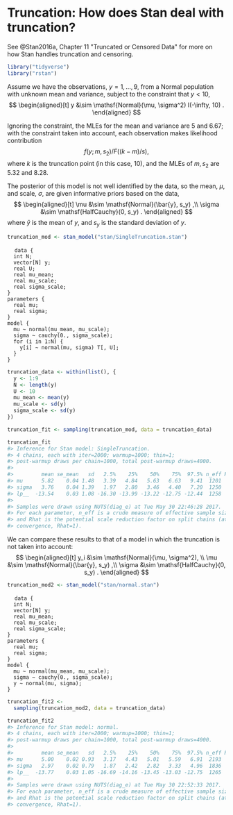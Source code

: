 
# Truncation: How does Stan deal with truncation?

See @Stan2016a, Chapter 11 "Truncated or Censored Data" for more on how Stan handles truncation and censoring.

```r
library("tidyverse")
library("rstan")
```


Assume we have the observations, $y = 1,...,9$, from a Normal population with unknown mean and variance, subject to the constraint that $y < 10$,
$$
\begin{aligned}[t]
y &\sim \mathsf{Normal}(\mu, \sigma^2) I(-\infty, 10) .
\end{aligned}
$$

Ignoring the constraint, the MLEs for the mean and variance are 5 and 6.67; with the constraint taken into account, each observation makes likelihood contribution
$$
f (y; m, s_2)/F ((k - m)/s),
$$
where $k$ is the truncation point (in this case, 10), and the MLEs of $m, s_2$  are 5.32 and 8.28.

The posterior of this model is not well identified by the data, so the mean, $\mu$, and scale, $\sigma$, are given informative priors based on the data,
$$
\begin{aligned}[t]
\mu &\sim \mathsf{Normal}(\bar{y}, s_y) ,\\
\sigma &\sim \mathsf{HalfCauchy}(0, s_y) .
\end{aligned}
$$
where $\bar{y}$ is the mean of $y$, and $s_y$ is the standard deviation of $y$.


```r
truncation_mod <- stan_model("stan/SingleTruncation.stan")
```
<pre>
  <code class="stan">data {
  int N;
  vector[N] y;
  real U;
  real mu_mean;
  real mu_scale;
  real sigma_scale;
}
parameters {
  real mu;
  real<lower = 0.> sigma;
}
model {
  mu ~ normal(mu_mean, mu_scale);
  sigma ~ cauchy(0., sigma_scale);
  for (i in 1:N) {
    y[i] ~ normal(mu, sigma) T[, U];
  }
}</code>
</pre>


```r
truncation_data <- within(list(), {
  y <- 1:9
  N <- length(y)
  U <- 10
  mu_mean <- mean(y)
  mu_scale <- sd(y)
  sigma_scale <- sd(y)
})
```




```r
truncation_fit <- sampling(truncation_mod, data = truncation_data)
```

```r
truncation_fit
#> Inference for Stan model: SingleTruncation.
#> 4 chains, each with iter=2000; warmup=1000; thin=1; 
#> post-warmup draws per chain=1000, total post-warmup draws=4000.
#> 
#>         mean se_mean   sd   2.5%    25%    50%    75%  97.5% n_eff Rhat
#> mu      5.82    0.04 1.48   3.39   4.84   5.63   6.63   9.41  1201    1
#> sigma   3.76    0.04 1.39   1.97   2.80   3.46   4.40   7.20  1250    1
#> lp__  -13.54    0.03 1.08 -16.30 -13.99 -13.22 -12.75 -12.44  1258    1
#> 
#> Samples were drawn using NUTS(diag_e) at Tue May 30 22:46:28 2017.
#> For each parameter, n_eff is a crude measure of effective sample size,
#> and Rhat is the potential scale reduction factor on split chains (at 
#> convergence, Rhat=1).
```

We can compare these results to that of a model in which the truncation is not taken into account:
$$
\begin{aligned}[t]
y_i &\sim \mathsf{Normal}(\mu, \sigma^2), \\
\mu &\sim \mathsf{Normal}(\bar{y}, s_y) ,\\
\sigma &\sim \mathsf{HalfCauchy}(0, s_y) .
\end{aligned}
$$


```r
truncation_mod2 <- stan_model("stan/normal.stan")
```
<pre>
  <code class="stan">data {
  int N;
  vector[N] y;
  real mu_mean;
  real mu_scale;
  real sigma_scale;
}
parameters {
  real mu;
  real<lower = 0.> sigma;
}
model {
  mu ~ normal(mu_mean, mu_scale);
  sigma ~ cauchy(0., sigma_scale);
  y ~ normal(mu, sigma);
}</code>
</pre>


```r
truncation_fit2 <-
  sampling(truncation_mod2, data = truncation_data)
```

```r
truncation_fit2
#> Inference for Stan model: normal.
#> 4 chains, each with iter=2000; warmup=1000; thin=1; 
#> post-warmup draws per chain=1000, total post-warmup draws=4000.
#> 
#>         mean se_mean   sd   2.5%    25%    50%    75%  97.5% n_eff Rhat
#> mu      5.00    0.02 0.93   3.17   4.43   5.01   5.59   6.91  2193    1
#> sigma   2.97    0.02 0.79   1.87   2.42   2.82   3.33   4.96  1836    1
#> lp__  -13.77    0.03 1.05 -16.69 -14.16 -13.45 -13.03 -12.75  1265    1
#> 
#> Samples were drawn using NUTS(diag_e) at Tue May 30 22:52:33 2017.
#> For each parameter, n_eff is a crude measure of effective sample size,
#> and Rhat is the potential scale reduction factor on split chains (at 
#> convergence, Rhat=1).
```


